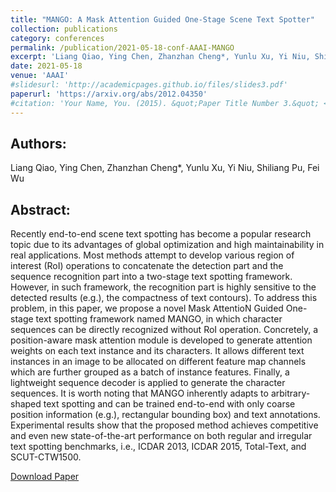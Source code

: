```yaml
---
title: "MANGO: A Mask Attention Guided One-Stage Scene Text Spotter"
collection: publications
category: conferences
permalink: /publication/2021-05-18-conf-AAAI-MANGO
excerpt: 'Liang Qiao, Ying Chen, Zhanzhan Cheng*, Yunlu Xu, Yi Niu, Shiliang Pu, Fei Wu'
date: 2021-05-18
venue: 'AAAI'
#slidesurl: 'http://academicpages.github.io/files/slides3.pdf'
paperurl: 'https://arxiv.org/abs/2012.04350'
#citation: 'Your Name, You. (2015). &quot;Paper Title Number 3.&quot; <i>Journal 1</i>. 1(3).'
---
```


Authors:
------
Liang Qiao, Ying Chen, Zhanzhan Cheng*, Yunlu Xu, Yi Niu, Shiliang Pu, Fei Wu

Abstract:
------
Recently end-to-end scene text spotting has become a popular research topic due to its advantages of global optimization and high maintainability in real applications. Most methods attempt to develop various region of interest (RoI) operations to concatenate the detection part and the sequence recognition part into a two-stage text spotting framework. However, in such framework, the recognition part is highly sensitive to the detected results (e.g.), the compactness of text contours). To address this problem, in this paper, we propose a novel Mask AttentioN Guided One-stage text spotting framework named MANGO, in which character sequences can be directly recognized without RoI operation. Concretely, a position-aware mask attention module is developed to generate attention weights on each text instance and its characters. It allows different text instances in an image to be allocated on different feature map channels which are further grouped as a batch of instance features. Finally, a lightweight sequence decoder is applied to generate the character sequences. It is worth noting that MANGO inherently adapts to arbitrary-shaped text spotting and can be trained end-to-end with only coarse position information (e.g.), rectangular bounding box) and text annotations. Experimental results show that the proposed method achieves competitive and even new state-of-the-art performance on both regular and irregular text spotting benchmarks, i.e., ICDAR 2013, ICDAR 2015, Total-Text, and SCUT-CTW1500.

[Download Paper](https://arxiv.org/abs/2012.04350)